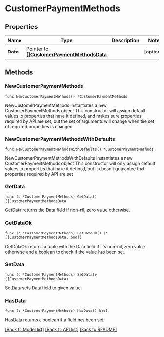 # CustomerPaymentMethods

## Properties

Name | Type | Description | Notes
------------ | ------------- | ------------- | -------------
**Data** | Pointer to [**[]CustomerPaymentMethodsData**](CustomerPaymentMethodsData.md) |  | [optional] 

## Methods

### NewCustomerPaymentMethods

`func NewCustomerPaymentMethods() *CustomerPaymentMethods`

NewCustomerPaymentMethods instantiates a new CustomerPaymentMethods object
This constructor will assign default values to properties that have it defined,
and makes sure properties required by API are set, but the set of arguments
will change when the set of required properties is changed

### NewCustomerPaymentMethodsWithDefaults

`func NewCustomerPaymentMethodsWithDefaults() *CustomerPaymentMethods`

NewCustomerPaymentMethodsWithDefaults instantiates a new CustomerPaymentMethods object
This constructor will only assign default values to properties that have it defined,
but it doesn't guarantee that properties required by API are set

### GetData

`func (o *CustomerPaymentMethods) GetData() []CustomerPaymentMethodsData`

GetData returns the Data field if non-nil, zero value otherwise.

### GetDataOk

`func (o *CustomerPaymentMethods) GetDataOk() (*[]CustomerPaymentMethodsData, bool)`

GetDataOk returns a tuple with the Data field if it's non-nil, zero value otherwise
and a boolean to check if the value has been set.

### SetData

`func (o *CustomerPaymentMethods) SetData(v []CustomerPaymentMethodsData)`

SetData sets Data field to given value.

### HasData

`func (o *CustomerPaymentMethods) HasData() bool`

HasData returns a boolean if a field has been set.


[[Back to Model list]](../README.md#documentation-for-models) [[Back to API list]](../README.md#documentation-for-api-endpoints) [[Back to README]](../README.md)



